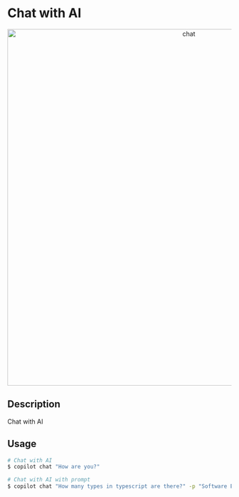# Chat with AI

<p align="center">
  <img src="https://github.com/rsaryev/auto-copilot-cli/assets/70219513/85666309-ab3b-421f-8cbe-7c4efd7f5693" width="800" alt="chat">
</p>

## Description

Chat with AI

## Usage

```bash
# Chat with AI
$ copilot chat "How are you?"

# Chat with AI with prompt
$ copilot chat "How many types in typescript are there?" -p "Software Engineering"
```
